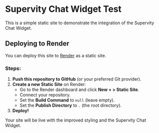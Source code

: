# Supervity Chat Widget Test

This is a simple static site to demonstrate the integration of the Supervity Chat Widget.

## Deploying to Render

You can deploy this site to [Render](https://render.com/) as a static site.

### Steps:

1. **Push this repository to GitHub** (or your preferred Git provider).
2. **Create a new Static Site** on Render:
   - Go to the Render dashboard and click **New + > Static Site**.
   - Connect your repository.
   - Set the **Build Command** to `null` (leave empty).
   - Set the **Publish Directory** to `.` (the root directory).
3. **Deploy!**

Your site will be live with the improved styling and the Supervity Chat Widget. 